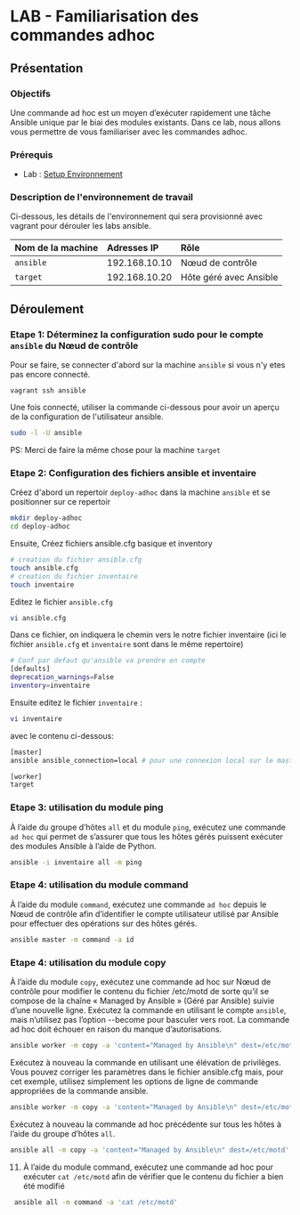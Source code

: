 # LAB - Familiarisation des commandes adhoc
## Présentation
### Objectifs

Une commande ad hoc est un moyen d’exécuter rapidement une tâche Ansible unique par le biai des modules existants. Dans ce lab, nous allons vous permettre de vous familiariser avec les commandes adhoc.

### Prérequis
- Lab : [Setup Environnement](04-setup-environnement.md)

### Description de l'environnement de travail

Ci-dessous, les détails de l'environnement qui sera provisionné avec vagrant pour dérouler les labs ansible.
		
| Nom de la machine | Adresses IP      | Rôle                       |
| :---------------- | :--------------- | :------------------------- |
| `ansible`         |  192.168.10.10   |   Nœud de contrôle         |
| `target`          |  192.168.10.20   |   Hôte géré avec Ansible   |


##  Déroulement
### Etape 1: Déterminez la configuration sudo pour le compte `ansible` du Nœud de contrôle 

Pour se faire, se connecter d'abord sur la machine `ansible` si vous n'y etes pas encore connecté.

```ssh
vagrant ssh ansible
```

Une fois connecté, utiliser la commande ci-dessous pour avoir un aperçu de la configuration de l'utilisateur ansible.

```sh
sudo -l -U ansible
```

PS: Merci de faire la même chose pour la machine `target`

### Etape 2: Configuration des fichiers ansible et inventaire

Créez d'abord un repertoir `deploy-adhoc` dans la machine `ansible` et se positionner sur ce repertoir

```sh
mkdir deploy-adhoc
cd deploy-adhoc
```

Ensuite, Créez fichiers ansible.cfg basique et inventory

```sh
# creation du fichier ansible.cfg
touch ansible.cfg
# creation du fichier inventaire
touch inventaire
```


Editez le fichier `ansible.cfg` 
```sh
vi ansible.cfg
```

Dans ce fichier, on indiquera le chemin vers le notre fichier inventaire (ici le fichier `ansible.cfg` et `inventaire` sont dans le même repertoire)

```sh
# Conf par defaut qu'ansible va prendre en compte
[defaults]
deprecation_warnings=False
inventory=inventaire
```

Ensuite editez le fichier `inventaire` :

```sh
vi inventaire
```

avec le contenu ci-dessous:

```sh
[master]
ansible ansible_connection=local # pour une connexion local sur le master

[worker]
target
```



### Etape 3: utilisation du module ping


À l’aide du groupe d’hôtes `all` et du module `ping`, exécutez une commande `ad hoc` qui permet de s’assurer que tous les hôtes gérés puissent exécuter des modules Ansible à l’aide de Python.

```sh
ansible -i inventaire all -m ping
```


### Etape 4: utilisation du module command

À l’aide du module `command`, exécutez une commande `ad hoc` depuis le Nœud de contrôle  afin d’identifier le compte utilisateur utilisé par Ansible pour effectuer des opérations sur des hôtes gérés. 

```sh
ansible master -m command -a id
```

### Etape 4: utilisation du module copy

À l’aide du module `copy`, exécutez une commande ad hoc sur Nœud de contrôle pour modifier le contenu du fichier /etc/motd de sorte qu’il se compose de la chaîne « Managed by Ansible » (Géré par Ansible) suivie d’une nouvelle ligne. Exécutez la commande en utilisant le compte `ansible`, mais n’utilisez pas l’option --become pour basculer vers root. La commande ad hoc doit échouer en raison du manque d’autorisations.

```sh
ansible worker -m copy -a 'content="Managed by Ansible\n" dest=/etc/motd'
```

Exécutez à nouveau la commande en utilisant une élévation de privilèges. Vous pouvez corriger les paramètres dans le fichier ansible.cfg mais, pour cet exemple, utilisez simplement les options de ligne de commande appropriées de la commande ansible.

```sh
ansible worker -m copy -a 'content="Managed by Ansible\n" dest=/etc/motd' --become
```

Exécutez à nouveau la commande ad hoc précédente sur tous les hôtes à l’aide du groupe d’hôtes `all`. 

```sh
ansible all -m copy -a 'content="Managed by Ansible\n" dest=/etc/motd' --become
```

11. À l’aide du module command, exécutez une commande ad hoc pour exécuter `cat /etc/motd` afin de vérifier que le contenu du fichier a bien été modifié 

```sh
 ansible all -m command -a 'cat /etc/motd'
```